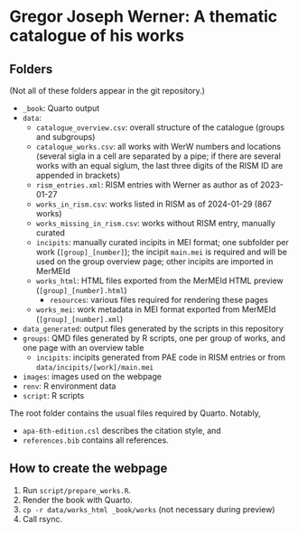 # Gregor Joseph Werner: A thematic catalogue of his works

## Folders

(Not all of these folders appear in the git repository.)

- `_book`: Quarto output
- `data`:
  - `catalogue_overview.csv`: overall structure of the catalogue (groups and subgroups)
  - `catalogue_works.csv`: all works with WerW numbers and locations (several sigla in a cell are separated by a pipe; if there are several works with an equal siglum, the last three digits of the RISM ID are appended in brackets)
  - `rism_entries.xml`: RISM entries with Werner as author as of 2023-01-27
  - `works_in_rism.csv`: works listed in RISM as of 2024-01-29 (867 works)
  - `works_missing_in_rism.csv`: works without RISM entry, manually curated
  - `incipits`: manually curated incipits in MEI format; one subfolder per work (`[group]_[number]`); the incipit `main.mei` is required and will be used on the group overview page; other incipits are imported in MerMEId
  - `works_html`: HTML files exported from the MerMEId HTML preview (`[group]_[number].html`)
    - `resources`: various files required for rendering these pages
  - `works_mei`: work metadata in MEI format exported from MerMEId (`[group]_[number].xml`)
- `data_generated`: output files generated by the scripts in this repository
- `groups`: QMD files generated by R scripts, one per group of works, and one page with an overview table
  - `incipits`: incipits generated from PAE code in RISM entries or from `data/incipits/[work]/main.mei`
- `images`: images used on the webpage
- `renv`: R environment data
- `script`: R scripts

The root folder contains the usual files required by Quarto. Notably,
- `apa-6th-edition.csl` describes the citation style, and
- `references.bib` contains all references.


## How to create the webpage

1. Run `script/prepare_works.R`.
2. Render the book with Quarto.
3. `cp -r data/works_html _book/works` (not necessary during preview)
4. Call rsync.
